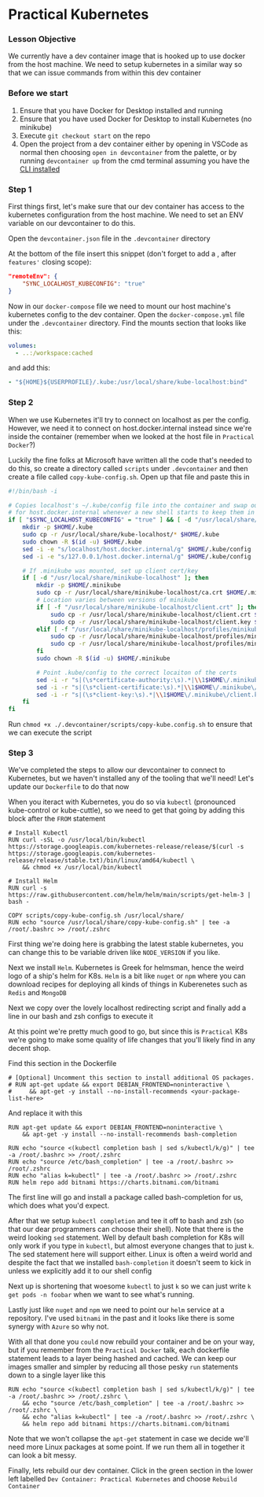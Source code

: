 # Practical Kubernetes

### Lesson Objective
We currently have a dev container image that is hooked up to use docker from the host machine. We need to setup kubernetes in a similar way so that we can issue commands from within this dev container

### Before we start
1. Ensure that you have Docker for Desktop installed and running
2. Ensure that you have used Docker for Desktop to install Kubernetes (no minikube)
3. Execute `git checkout start` on the repo
4. Open the project from a dev container either by opening in VSCode as normal then choosing `open in devcontainer` from the palette, or by running `devcontainer up` from the cmd terminal assuming you have the [CLI installed](https://code.visualstudio.com/docs/remote/devcontainer-cli)

### Step 1
First things first, let's make sure that our dev container has access to the kubernetes configuration from the host machine. We need to set an ENV variable on our devcontainer to do this.

Open the `devcontainer.json` file in the `.devcontainer` directory

At the bottom of the file insert this snippet (don't forget to add a , after `features'` closing scope):
```json
"remoteEnv": {
    "SYNC_LOCALHOST_KUBECONFIG": "true"
}
```

Now in our `docker-compose` file we need to mount our host machine's kubernetes config to the dev container. Open the `docker-compose.yml` file under the `.devcontainer` directory.
Find the mounts section that looks like this:
```yaml
volumes:
  - ..:/workspace:cached
```
and add this:
```yaml
- "${HOME}${USERPROFILE}/.kube:/usr/local/share/kube-localhost:bind"
```

### Step 2
When we use Kubernetes it'll try to connect on localhost as per the config. However, we need it to connect on host.docker.internal instead since we're inside the container (remember when we looked at the host file in `Practical Docker`?)

Luckily the fine folks at Microsoft have written all the code that's needed to do this, so create a directory called `scripts` under `.devcontainer` and then create a file called `copy-kube-config.sh`. Open up that file and paste this in
```bash
#!/bin/bash -i

# Copies localhost's ~/.kube/config file into the container and swap out localhost
# for host.docker.internal whenever a new shell starts to keep them in sync.
if [ "$SYNC_LOCALHOST_KUBECONFIG" = "true" ] && [ -d "/usr/local/share/kube-localhost" ]; then
    mkdir -p $HOME/.kube
    sudo cp -r /usr/local/share/kube-localhost/* $HOME/.kube
    sudo chown -R $(id -u) $HOME/.kube
    sed -i -e "s/localhost/host.docker.internal/g" $HOME/.kube/config
    sed -i -e "s/127.0.0.1/host.docker.internal/g" $HOME/.kube/config

    # If .minikube was mounted, set up client cert/key
    if [ -d "/usr/local/share/minikube-localhost" ]; then
        mkdir -p $HOME/.minikube
        sudo cp -r /usr/local/share/minikube-localhost/ca.crt $HOME/.minikube
        # Location varies between versions of minikube
        if [ -f "/usr/local/share/minikube-localhost/client.crt" ]; then
            sudo cp -r /usr/local/share/minikube-localhost/client.crt $HOME/.minikube
            sudo cp -r /usr/local/share/minikube-localhost/client.key $HOME/.minikube
        elif [ -f "/usr/local/share/minikube-localhost/profiles/minikube/client.crt" ]; then
            sudo cp -r /usr/local/share/minikube-localhost/profiles/minikube/client.crt $HOME/.minikube
            sudo cp -r /usr/local/share/minikube-localhost/profiles/minikube/client.key $HOME/.minikube
        fi
        sudo chown -R $(id -u) $HOME/.minikube

        # Point .kube/config to the correct locaiton of the certs
        sed -i -r "s|(\s*certificate-authority:\s).*|\\1$HOME\/.minikube\/ca.crt|g" $HOME/.kube/config
        sed -i -r "s|(\s*client-certificate:\s).*|\\1$HOME\/.minikube\/client.crt|g" $HOME/.kube/config
        sed -i -r "s|(\s*client-key:\s).*|\\1$HOME\/.minikube\/client.key|g" $HOME/.kube/config
    fi
fi
```
Run `chmod +x ./.devcontainer/scripts/copy-kube.config.sh` to ensure that we can execute the script

### Step 3
We've completed the steps to allow our devcontainer to connect to Kubernetes, but we haven't installed any of the tooling that we'll need! Let's update our `Dockerfile` to do that now

When you iteract with Kubernetes, you do so via `kubectl` (pronounced kube-control or kube-cuttle), so we need to get that going by adding this block after the `FROM` statement
```docker
# Install Kubectl
RUN curl -sSL -o /usr/local/bin/kubectl https://storage.googleapis.com/kubernetes-release/release/$(curl -s https://storage.googleapis.com/kubernetes-release/release/stable.txt)/bin/linux/amd64/kubectl \
    && chmod +x /usr/local/bin/kubectl

# Install Helm
RUN curl -s https://raw.githubusercontent.com/helm/helm/main/scripts/get-helm-3 | bash -

COPY scripts/copy-kube-config.sh /usr/local/share/
RUN echo "source /usr/local/share/copy-kube-config.sh" | tee -a /root/.bashrc >> /root/.zshrc
```

First thing we're doing here is grabbing the latest stable kubernetes, you can change this to be variable driven like `NODE_VERSION` if you like.

Next we install `Helm`. Kubernetes is Greek for helmsman, hence the weird logo of a ship's helm for K8s. `Helm` is a bit like `nuget` or `npm` where you can download recipes for deploying all kinds of things in Kuberenetes such as `Redis` and `MongoDB`

Next we copy over the lovely localhost redirecting script and finally add a line in our bash and zsh configs to execute it

At this point we're pretty much good to go, but since this is `Practical` K8s we're going to make some quality of life changes that you'll likely find in any decent shop.

Find this section in the Dockerfile
```docker
# [Optional] Uncomment this section to install additional OS packages.
# RUN apt-get update && export DEBIAN_FRONTEND=noninteractive \
#     && apt-get -y install --no-install-recommends <your-package-list-here>
```
And replace it with this
```docker
RUN apt-get update && export DEBIAN_FRONTEND=noninteractive \
    && apt-get -y install --no-install-recommends bash-completion

RUN echo "source <(kubectl completion bash | sed s/kubectl/k/g)" | tee -a /root/.bashrc >> /root/.zshrc
RUN echo "source /etc/bash_completion" | tee -a /root/.bashrc >> /root/.zshrc
RUN echo "alias k=kubectl" | tee -a /root/.bashrc >> /root/.zshrc
RUN helm repo add bitnami https://charts.bitnami.com/bitnami
```
The first line will go and install a package called bash-completion for us, which does what you'd expect.

After that we setup `kubectl completion` and tee it off to bash and zsh (so that our dear programmers can choose their shell). Note that there is the weird looking `sed` statement. Well by default bash completion for K8s will only work if you type in `kubectl`, but almost everyone changes that to just `k`. The sed statement here will support either. Linux is often a weird world and despite the fact that we installed `bash-completion` it doesn't seem to kick in unless we explicitly add it to our shell config

Next up is shortening that woesome `kubectl` to just `k` so we can just write `k get pods -n foobar` when we want to see what's running.

Lastly just like `nuget` and `npm` we need to point our `helm` service at a repository. I've used `bitnami` in the past and it looks like there is some synergy with `Azure` so why not.

With all that done you `could` now rebuild your container and be on your way, but if you remember from the `Practical Docker` talk, each dockerfile statement leads to a layer being hashed and cached. We can keep our images smaller and simpler by reducing all those pesky `run` statements down to a single layer like this
```docker
RUN echo "source <(kubectl completion bash | sed s/kubectl/k/g)" | tee -a /root/.bashrc >> /root/.zshrc \
    && echo "source /etc/bash_completion" | tee -a /root/.bashrc >> /root/.zshrc \
    && echo "alias k=kubectl" | tee -a /root/.bashrc >> /root/.zshrc \
    && helm repo add bitnami https://charts.bitnami.com/bitnami
```
Note that we won't collapse the `apt-get` statement in case we decide we'll need more Linux packages at some point. If we run them all in together it can look a bit messy.

Finally, lets rebuild our dev container. Click in the green section in the lower left labelled `Dev Container: Practical Kubernetes` and choose `Rebuild Container`